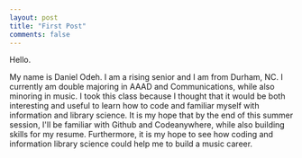 ```yaml
---
layout: post
title: "First Post"
comments: false
---
```


Hello.

My name is Daniel Odeh. I am a rising senior and I am from Durham, NC. I currently am double majoring in AAAD and Communications, while also minoring in music. I took this class because I thought that it would be both interesting and useful to learn how to code and familiar myself with information and library science. It is my hope that by the end of this summer session, I'll be familiar with Github and Codeanywhere, while also building skills for my resume. Furthermore, it is my hope to see how coding and information library science could help me to build a music career.
